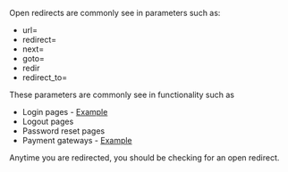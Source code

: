 Open redirects are commonly see in parameters such as:
- url=
- redirect=
- next=
- goto=
- redir
- redirect_to=

These parameters are commonly see in functionality such as 
- Login pages - [Example](https://hackerone.com/reports/411723)
- Logout pages
- Password reset pages
- Payment gateways - [Example](https://medium.com/@ahmadbrainworks/bug-bounty-how-i-earned-550-in-less-than-5-minutes-open-redirect-chained-with-rxss-8957979070e5)

Anytime you are redirected, you should be checking for an open redirect.

